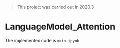 > This project was carried out in 2020.3

# LanguageModel_Attention
The implemented code is ```main.ipynb```.
